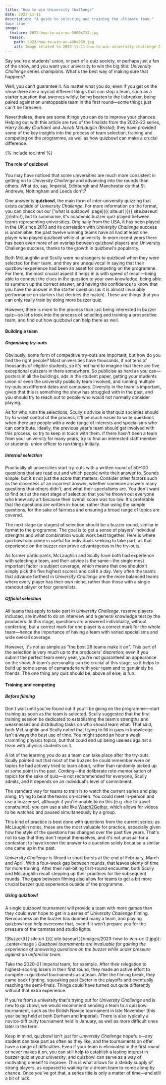 ```yaml
---
title: "How to win University Challenge"
date: 2023-11-11
description: "A guide to selecting and training the ultimate team."
toc: true
image:
  feature: 2023-how-to-win-uc-1600x732.jpg
  teaser:
    path: 2023-how-to-win-uc-400x250.jpg
    alt: Image related to 2023-11-11-how-to-win-university-challenge-2.md
---
```


Say you're a students' union, or part of a quiz society, or perhaps just a fan of the show, and you want your university to win the big title: _University Challenge_ series champions. What's the best way of making sure that happens?

Well, you can't guarantee it. No matter what you do, even if you get on the show there are a myriad different things that can stop a team, such as a starter question that swerves wildly, being beaten to the tiebreaker, being paired against an unstoppable team in the first round—some things just can't be foreseen.

Nevertheless, there are some things you can do to improve your chances. Helping out with this article are two of the finalists from the 2022–23 series, _Harry Scully (Durham)_ and _Jacob McLauglin (Bristol)_; they have provided some of the key insights into the process of team selection, training and competing on the programme, as well as how quizbowl can make a crucial difference.

{% include toc.html %}

#### The role of quizbowl

You may have noticed that some universities are much more consistent in getting on to _University Challenge_ and advancing into the rounds than others. What do, say, Imperial, Edinburgh and Manchester do that St Andrews, Nottingham and Leeds don't?

One answer is **quizbowl**, the main form of inter-university quizzing that exists outside of _University Challenge_. For more information on the format, you can check out our ['what is quizbowl' page]({{ site.url }}{{ site.baseurl }}/intro/), but to summarise, it's academic buzzer quiz played between teams representing universities. Originally from the USA, it has been played in the UK since 2010 and its correlation with _University Challenge_ success is undeniable: the past twelve winning teams have all had at least one player who played quizbowl while at university. In more recent years there has been even more of an overlap between quizbowl players and University Challenge success, thanks to the growth in quizbowl's popularity.

Both McLaughlin and Scully were no strangers to quizbowl when they were selected for their team, and they are unequivocal in saying that their quizbowl experience had been an asset for competing on the programme. For them, the most crucial aspect it helps in is with speed of recall—being able to connect the clues in the question to your own knowledge, being able to summon up the correct answer, and having the confidence to know that you have the answer in the starter question (as it is almost invariably performance on starters that decides the match). These are things that you can only really train by doing more buzzer quiz.

However, there is more to the process than just being interested in buzzer quiz—so let's look into the process of selecting and training a prospective team, and find out how quizbowl can help there as well.

#### Building a team

##### Organising try-outs

Obviously, some form of competitive try-outs are important, but how do you find the right people? Most universities have thousands, if not tens of thousands of eligible students, so it's not hard to imagine that there are five exceptional quizzers in there somewhere. So publicise as hard as you can—posters in all the buildings, ads in the student paper, getting your students union or even the university publicity team involved, and running multiple try-outs on different dates and campuses. Diversity in the team is important, given that this is something the show has struggled with in the past, and you should try to reach out to people who would not normally consider playing.

As for who runs the selections, Scully's advice is that quiz societies should try to wrest control of the process; it'll be much easier to write questions when there are people with a wide range of interests and specialisms who can contribute. Ideally, the previous year's team should get involved with this process, so try to keep in touch with them. If there hasn't been a team from your university for many years, try to find an interested staff member or students' union officer to run things initially.

##### Internal selection

Practically all universities start try-outs with a written round of 50–100 questions that are read out and which people write their answer to. Sounds simple, but it's not just the score that matters. Consider other factors such as the closeness of an incorrect answer, whether someone answers many questions that others didn't, and what their specialisms are. You don't want to find out at the next stage of selection that you've thrown out everyone who knew any art because their overall score was too low. It's preferable that the questions are written in-house, rather than using the sample questions, for the sake of fairness and ensuring a broad range of topics are covered.

The next stage (or stages) of selection should be a buzzer round, similar in format to the programme. The goal is to get a sense of players' individual strengths and what combination would work best together. Here is where quizbowl can come in useful for individuals seeking to take part, as that experience on the buzzer can prove advantageous in the try-outs.

As former participants, McLaughlin and Scully have both had experience with selecting a team, and their advice is the same—the single most important factor is subject coverage, which means that one shouldn't simply pick the five highest scorers and call it a day. Very often the teams that advance furthest in _University Challenge_ are the more balanced teams where every player has their own niche, rather than those with a single standout player or four generalists.

##### Official selection

All teams that apply to take part in _University Challenge_, reserve players included, are invited to do an interview and a general knowledge test by the producers. In this stage, questions are answered individually, without conferring, but a correct mark for one player is a correct mark for the whole team—hence the importance of having a team with varied specialisms and wide overall coverage.

However, it's not as simple as "the best 28 teams make it on". This part of the selection is very much up to the producers' discretion; even if you submit the perfect team every year, you're not guaranteed an appearance on the show. A team's personality can be crucial at this stage, so it helps to build up some sense of camaraderie with your team and to genuinely be friends. The one thing any quiz should be, above all else, is fun.

#### Training and competing

##### Before filming

Don't wait until you've found out if you'll be going on the programme—start training as soon as the team is selected. Scully suggested that the first training session be dedicated to establishing the team's strengths and weaknesses and distributing tasks on who should learn what. That said, both McLaughlin and Scully noted that trying to fill in gaps in knowledge isn't always the best use of time. You might spend an hour a week cramming physics topics, but that could end up being useless against a team with physics students on it.

A lot of the learning you do as a team can take place after the try-outs. Scully pointed out that most of the buzzes he could remember were on topics he had actively tried to learn about, rather than randomly picked up at some point in the past. _Carding_—the deliberate rote-memorisation of topics for the sake of quiz—is not recommended for everyone, Scully admits, and it depends on an individual's level of commitment.

The standard way for teams to train is to watch the current series and play along, trying to beat the teams on-screen. You could meet in-person and use a buzzer set, although if you're unable to do this (e.g. due to travel constraints), you can use a site like [Watch2Gether](https://w2g.tv/), which allows for videos to be watched and paused simultaneously by a group.

This kind of practice is best done with questions from the current series; as McLaughlin notes, these are the most valuable for practice, especially given how the style of the questions has changed over the past five years. That's not to say that they don't repeat themselves, and it's not unusual for a contestant to have known the answer to a question solely because a similar one came up in the past.

_University Challenge_ is filmed in short bursts at the end of February, March and April. With a four-week gap between rounds, that leaves plenty of time for more training. After their nail-biting first-round encounter, both Scully and McLaughlin recall stepping up their practices for the subsequent rounds. The gaps between filming also allow for teams to get a bit more crucial buzzer quiz experience outside of the programme.

##### Using quizbowl

A single quizbowl tournament will provide a team with more games than they could ever hope to get in a series of _University Challenge_ filming. Nervousness on the buzzer has doomed many a team, and playing quizbowl can help overcome that, even if it won’t prepare you for the pressure of the cameras and studio lights.

![Buzzer]({{ site.url }}{{ site.baseurl }}/images/2023-how-to-win-uc-2.jpg){: .center-image }
_Quizbowl tournaments are invaluable for gaining the experience of answering questions on the buzzer while under pressure against an unfamiliar team._

Take the 2020–21 Imperial team, for example. After their relegation to highest-scoring losers in their first round, they made an active effort to compete in quizbowl tournaments as a team. After the filming break, they came back fighting, squeaking past Exeter in the playoffs and eventually reaching the semi-finals. Things could have turned out quite differently without that extra experience.

If you're from a university that's trying out for _University Challenge_ and is new to quizbowl, we would recommend sending a team to a quizbowl tournament, such as the British Novice tournament in late November (this year being held at both Durham and Imperial). There is also typically a novice-difficulty tournament held in January, as well as more difficult ones later in the term.

Keep in mind, quizbowl isn't just for _University Challenge_ hopefuls—any student can take part as often as they like, and the tournaments on offer have a range of difficulties. Even if your team is eliminated in the first round or never makes it on, you can still help to establish a lasting interest in buzzer quiz at your university, and quizbowl can serve as a way of motivating oneself to improve. This is what allows for a steady supply of strong players, as opposed to waiting for a dream team to come along by chance. Once you've got that, a series title is only a matter of time—and still a bit of luck.
